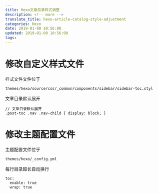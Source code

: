 ```yaml
---
title: Hexo文章目录样式调整
description: <!-- more -->
translate_title: hexo-article-catalog-style-adjustment
categories: Hexo
date: 2019-01-08 10:56:08
updated: 2019-01-08 10:56:08
tags:
---
```


# 修改自定义样式文件
样式文件文件位于
```
themes/hexo/source/css/_common/components/sidebar/sidebar-toc.styl
```

文章目录默认展开
```
// 文章目录默认展开
.post-toc .nav .nav-child { display: block; }
```

# 修改主题配置文件
主题配置文件位于

```
themes/hexo/_config.yml
```

每行目录超长自动换行

```
toc:
  enable: true  
  wrap: true  
```